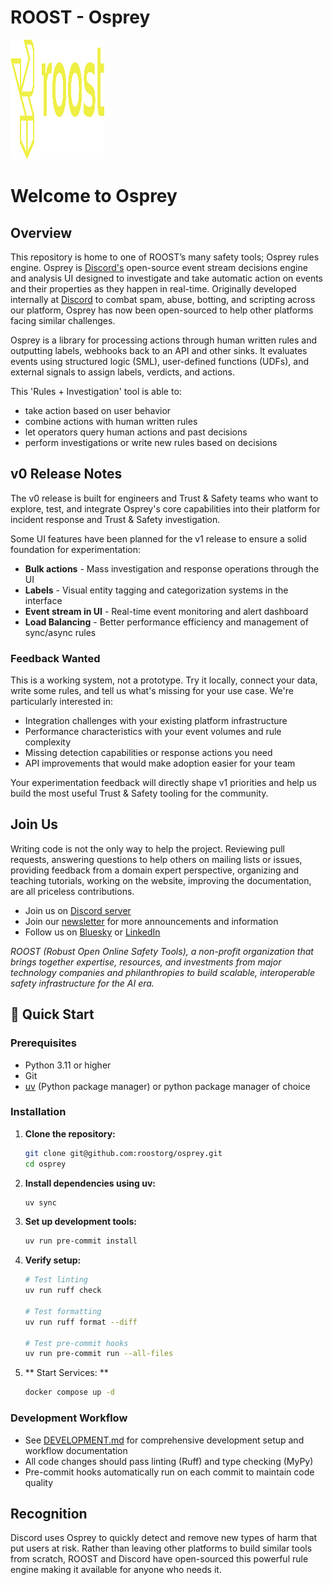 # ROOST - Osprey

<img width="150" height="191" alt="Copy of ROOST-Mark-Yellow" src="/images/ROOST-Horizontal-Yellow .png" />

# Welcome to Osprey

## Overview

This repository is home to one of ROOST’s many safety tools; Osprey rules engine. Osprey is [Discord's](https://discord.com/) open-source event stream decisions engine and analysis UI designed to investigate and take automatic action on events and their properties as they happen in real-time. Originally developed internally at [Discord](https://discord.com/) to combat spam, abuse, botting, and scripting across our platform, Osprey has now been open-sourced to help other platforms facing similar challenges.

Osprey is a library for processing actions through human written rules and outputting labels, webhooks back to an API and other sinks. It evaluates events using structured logic (SML), user-defined functions (UDFs), and external signals to assign labels, verdicts, and actions.

This 'Rules \+ Investigation' tool is able to:

- take action based on user behavior
- combine actions with human written rules
- let operators query human actions and past decisions
- perform investigations or write new rules based on decisions

## v0 Release Notes
The v0 release is built for engineers and Trust & Safety teams who want to explore, test, and integrate Osprey's core capabilities into their platform for incident response and Trust & Safety investigation.

Some UI features have been planned for the v1 release to ensure a solid foundation for experimentation:

- **Bulk actions** - Mass investigation and response operations through the UI
- **Labels** - Visual entity tagging and categorization systems in the interface
- **Event stream in UI** - Real-time event monitoring and alert dashboard
- **Load Balancing** - Better performance efficiency and management of sync/async rules

### Feedback Wanted
This is a working system, not a prototype. Try it locally, connect your data, write some rules, and tell us what's missing for your use case. We're particularly interested in:

- Integration challenges with your existing platform infrastructure
- Performance characteristics with your event volumes and rule complexity
- Missing detection capabilities or response actions you need
- API improvements that would make adoption easier for your team

Your experimentation feedback will directly shape v1 priorities and help us build the most useful Trust & Safety tooling for the community.

## Join Us
Writing code is not the only way to help the project. Reviewing pull requests, answering questions to help others on mailing lists or issues, providing feedback from a domain expert perspective, organizing and teaching tutorials, working on the website, improving the documentation, are all priceless contributions.

- Join us on [Discord server](https://discord.gg/5Csqnw2FSQ)
- Join our [newsletter](https://roost.tools/#get-started) for more announcements and information
- Follow us on [Bluesky](https://bsky.app/profile/roost.tools) or [LinkedIn](https://www.linkedin.com/company/roost-tools/)

_ROOST (Robust Open Online Safety Tools), a non-profit organization that brings together expertise, resources, and investments from major technology companies and philanthropies to build scalable, interoperable safety infrastructure for the AI era._

## 🚀 Quick Start

### Prerequisites

- Python 3.11 or higher
- Git
- [uv](https://docs.astral.sh/uv/) (Python package manager) or python package manager of choice

### Installation

1. **Clone the repository:**

   ```bash
   git clone git@github.com:roostorg/osprey.git
   cd osprey
   ```

2. **Install dependencies using uv:**

   ```bash
   uv sync
   ```

3. **Set up development tools:**

   ```bash
   uv run pre-commit install
   ```

4. **Verify setup:**

   ```bash
   # Test linting
   uv run ruff check

   # Test formatting
   uv run ruff format --diff

   # Test pre-commit hooks
   uv run pre-commit run --all-files

5. ** Start Services: **
   ```bash
   docker compose up -d
   ```


### Development Workflow

- See [DEVELOPMENT.md](./docs/DEVELOPMENT.md) for comprehensive development setup and workflow documentation
- All code changes should pass linting (Ruff) and type checking (MyPy)
- Pre-commit hooks automatically run on each commit to maintain code quality


## Recognition
Discord uses Osprey to quickly detect and remove new types of harm that put users at risk. Rather than leaving other platforms to build similar tools from scratch, ROOST and Discord have open-sourced this powerful rule engine making it available for anyone who needs it.
